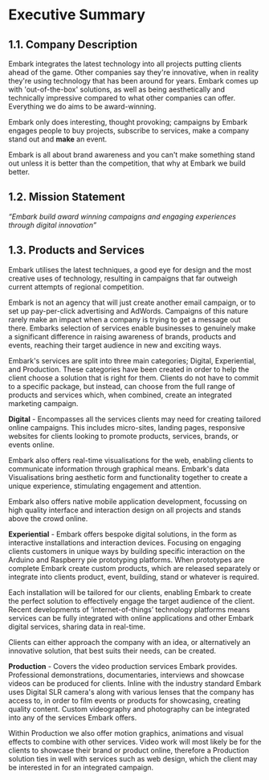 # Executive Summary

## 1.1. Company Description

Embark integrates the latest technology into all projects putting clients ahead of the game. Other companies say they're innovative, when in reality they're using technology that has been around for years. Embark comes up with 'out-of-the-box' solutions, as well as being aesthetically and technically impressive compared to what other companies can offer. Everything we do aims to be award-winning.

Embark only does interesting, thought provoking; campaigns by Embark engages people to buy projects, subscribe to services, make a company stand out and **make** an event.

Embark is all about brand awareness and you can't make something stand out unless it is better than the competition, that why at Embark we build better. 

## 1.2. Mission Statement

*“Embark build award winning campaigns and engaging experiences through digital innovation”*

## 1.3. Products and Services

Embark utilises the latest techniques, a good eye for design and the most creative uses of technology, resulting in campaigns that far outweigh current attempts of regional competition.

Embark is not an agency that will just create another email campaign, or to set up pay-per-click advertising and AdWords. Campaigns of this nature rarely make an impact when a company is trying to get a message out there. Embarks selection of services enable businesses to genuinely make a significant difference in raising awareness of brands, products and events, reaching their target audience in new and exciting ways.

Embark's services are split into three main categories; Digital, Experiential, and Production. These categories have been created in order to help the client choose a solution that is right for them. Clients do not have to commit to a specific package, but instead, can choose from the full range of products and services which, when combined, create an integrated marketing campaign.

**Digital** - Encompasses all the services clients may need for creating tailored online campaigns. This includes micro-sites, landing pages, responsive websites for clients looking to promote products, services, brands, or events online. 

Embark also offers real-time visualisations for the web, enabling clients to communicate information through graphical means. Embark's data Visualisations bring aesthetic form and functionality together to create a unique experience, stimulating engagement and attention. 

Embark also offers native mobile application development, focussing on high quality interface and interaction design on all projects and stands above the crowd online.

**Experiential** - Embark offers bespoke digital solutions, in the form as interactive installations and interaction devices. Focusing on engaging clients customers in unique ways by building specific interaction on the Arduino and Raspberry pie prototyping platforms. When prototypes are complete Embark create custom products, which are released separately or integrate into clients product, event, building, stand or whatever is required. 

Each installation will be tailored for our clients, enabling Embark to create the perfect solution to effectively engage the target audience of the client. Recent developments of ‘internet-of-things’ technology platforms means services can be fully integrated with online applications and other Embark digital services, sharing data in real-time.

Clients can either approach the company with an idea, or alternatively an innovative solution, that best suits their needs, can be created. 

**Production** - Covers the video production services Embark provides. Professional demonstrations, documentaries, interviews and showcase videos can be produced for clients. Inline with the industry standard Embark uses Digital SLR camera's along with various lenses that the company has access to, in order to film events or products for showcasing, creating quality content. Custom videography and photography can be integrated into any of the services Embark offers. 

Within Production we also offer motion graphics, animations and visual effects to combine with other services. Video work will most likely be for the clients to showcase their brand or product online, therefore a Production solution ties in well with services such as web design, which the client may be interested in for an integrated campaign.
